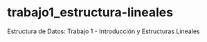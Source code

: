 # trabajo1_estructura-lineales
 Estructura de Datos: Trabajo 1 - Introducción y Estructuras Lineales
